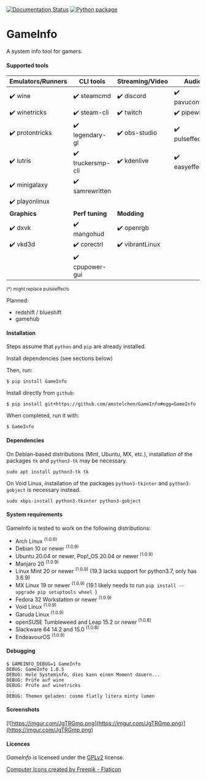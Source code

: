 [![Documentation Status](https://readthedocs.org/projects/gameinfo/badge/?version=latest)](https://gameinfo.readthedocs.io/en/latest/?badge=latest) [![Python package](https://github.com/amstelchen/GameInfo/actions/workflows/python-package-no-pytest.yml/badge.svg)](https://github.com/amstelchen/GameInfo/actions/workflows/python-package-no-pytest.yml)

<h1>GameInfo</h1>

A system info tool for gamers.

#### Supported tools

|__Emulators/Runners__|__CLI tools__|__Streaming/Video__|__Audio__|
|-|-|-|-|
|:heavy_check_mark: wine  |:heavy_check_mark: steamcmd  |:heavy_check_mark: discord |:heavy_check_mark: pavucontrol
|:heavy_check_mark: winetricks  |:heavy_check_mark: steam-cli  |:heavy_check_mark: twitch |:heavy_check_mark: pipewire
|:heavy_check_mark: protontricks  |:heavy_check_mark: legendary-gl |:heavy_check_mark: obs-studio |:heavy_check_mark: pulseffects
|:heavy_check_mark: lutris  |:heavy_check_mark: truckersmp-cli  |:heavy_check_mark: kdenlive |:heavy_check_mark: easyeffects*
|:heavy_check_mark: minigalaxy  |:heavy_check_mark: samrewritten  |  |
|:heavy_check_mark: playonlinux  |  |
|__Graphics__|__Perf tuning__|__Modding__|
|:heavy_check_mark: dxvk  |:heavy_check_mark: mangohud  |:heavy_check_mark: openrgb  |
|:heavy_check_mark: vkd3d  |:heavy_check_mark: corectrl  |:heavy_check_mark:  vibrantLinux |
| |:heavy_check_mark: cpupower-gui | |

<sub>(*) might replace pulseeffects</sub>

Planned:

- redshift / blueshift
- gamehub


#### Installation

Steps assume that `python` and `pip` are already installed.

Install dependencies (see sections below)

Then, run:

    $ pip install GameInfo

Install directly from ``github``:


    $ pip install git+https://github.com/amstelchen/GameInfo#egg=GameInfo

When completed, run it with:

    $ GameInfo

#### Dependencies

On Debian-based distributions (Mint, Ubuntu, MX, etc.), installation of the packages `tk` and `python3-tk` may be necessary.

    sudo apt install python3-tk tk

On Void Linux, installation of the packages `python3-tkinter` and `python3-gobject` is necessary instead.

    sudo xbps-install python3-tkinter python3-gobject

#### System requirements

GameInfo is tested to work on the following distributions:

- Arch Linux <sup>(1.0.9)</sup>
- Debian 10 or newer <sup>(1.0.9)</sup>
- Ubuntu 20.04 or newer, Pop!_OS 20.04 or newer <sup>(1.0.9)</sup>
- Manjaro 20 <sup>(1.0.9)</sup>
- Linux Mint 20 or newer <sup>(1.0.9)</sup> (19.3 lacks support for python3.7, only has 3.6.9)
- MX Linux 19 or newer <sup>(1.0.9)</sup> (19.1 likely needs to run `pip install --upgrade pip setuptools wheel `)
- Fedora 32 Workstation or newer <sup>(1.0.9)</sup>
- Void Linux <sup>(1.0.9)</sup>
- Garuda Linux <sup>(1.0.9)</sup>
- openSUSE Tumbleweed and Leap 15.2 or newer <sup>(1.0.8)</sup>
- Slackware 64 14.2 and 15.0 <sup>(1.0.8)</sup>
- EndeavourOS <sup>(1.0.9)</sup>

#### Debugging

```
$ GAMEINFO_DEBUG=1 GameInfo
DEBUG: GameInfo 1.0.5
DEBUG: Hole Systeminfo, dies kann einen Moment dauern...
DEBUG: Prüfe auf wine
DEBUG: Prüfe auf winetricks
...
DEBUG: Themen geladen: cosmo flatly litera minty lumen
```
#### Screenshots

[![https://imgur.com/JgTRGmp.png](https://imgur.com/JgTRGmp.png)](https://imgur.com/JgTRGmp.png)

#### Licences

*GameInfo* is licensed under the [GPLv2](LICENSE) license.

<a href="https://www.flaticon.com/de/kostenlose-icons/computer" title="computer Icons">Computer Icons created by Freepik - Flaticon</a>
